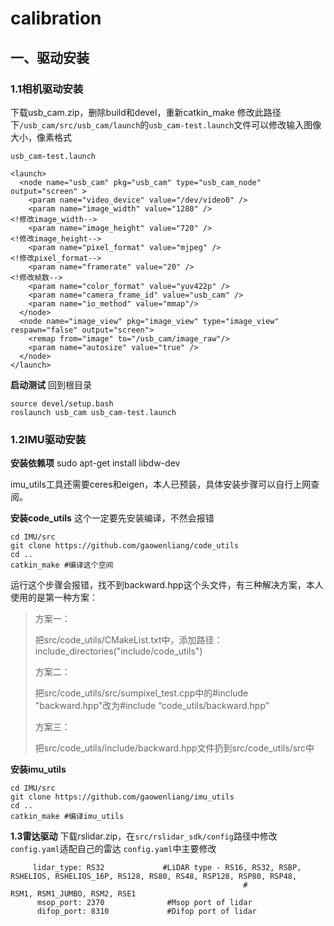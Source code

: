 # calibration
## 一、驱动安装
### 1.1相机驱动安装
下载usb_cam.zip，删除build和devel，重新catkin_make
修改此路径下`/usb_cam/src/usb_cam/launch`的`usb_cam-test.launch`文件可以修改输入图像大小，像素格式

`usb_cam-test.launch`

```
<launch>
  <node name="usb_cam" pkg="usb_cam" type="usb_cam_node" output="screen" >
    <param name="video_device" value="/dev/video0" />
    <param name="image_width" value="1280" />                                                  <!修改image_width-->
    <param name="image_height" value="720" />                                                   <!修改image_height-->
    <param name="pixel_format" value="mjpeg" />                                               <!修改pixel_format-->
    <param name="framerate" value="20" />                                                              <!修改帧数-->
    <param name="color_format" value="yuv422p" />
    <param name="camera_frame_id" value="usb_cam" />
    <param name="io_method" value="mmap"/>
  </node>
  <node name="image_view" pkg="image_view" type="image_view" respawn="false" output="screen">
    <remap from="image" to="/usb_cam/image_raw"/>
    <param name="autosize" value="true" />
  </node>
</launch>
```
**启动测试**
回到根目录
```
source devel/setup.bash 
roslaunch usb_cam usb_cam-test.launch
```
### 1.2IMU驱动安装

**安装依赖项**
sudo apt-get install libdw-dev

imu_utils工具还需要ceres和eigen，本人已预装，具体安装步骤可以自行上网查阅。

**安装code_utils**
这个一定要先安装编译，不然会报错
```
cd IMU/src
git clone https://github.com/gaowenliang/code_utils 
cd ..
catkin_make #编译这个空间
```
运行这个步骤会报错，找不到backward.hpp这个头文件，有三种解决方案，本人使用的是第一种方案：

>方案一：
>
>把src/code_utils/CMakeList.txt中，添加路径：include_directories("include/code_utils")
>
>方案二：
>
>把src/code_utils/src/sumpixel_test.cpp中的#include "backward.hpp"改为#include “code_utils/backward.hpp”
>
>方案三：
>
>把src/code_utils/include/backward.hpp文件扔到src/code_utils/src中
>


**安装imu_utils**
```
cd IMU/src
git clone https://github.com/gaowenliang/imu_utils
cd ..
catkin_make #编译imu_utils
```
**1.3雷达驱动**
下载rslidar.zip，在`src/rslidar_sdk/config`路径中修改`config.yaml`适配自己的雷达
`config.yaml`中主要修改
```  
     lidar_type: RS32             #LiDAR type - RS16, RS32, RSBP, RSHELIOS, RSHELIOS_16P, RS128, RS80, RS48, RSP128, RSP80, RSP48, 
                                                    #             RSM1, RSM1_JUMBO, RSM2, RSE1
      msop_port: 2370              #Msop port of lidar
      difop_port: 8310             #Difop port of lidar
```
